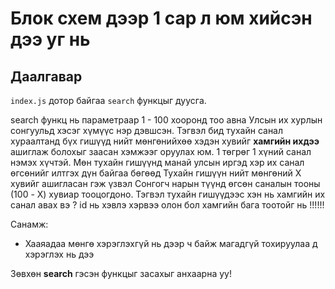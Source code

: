 # Блок схем дээр 1 сар л юм хийсэн дээ уг нь 

## Даалгавар

`index.js` дотор байгаа `search` функцыг дуусга.

search функц нь параметраар 1 - 100 хооронд тоо авна
Улсын их хурлын сонгуульд хэсэг хүмүүс нэр дэвшсэн. 
Тэгвэл бид тухайн санал хураалтанд бүх гишүүд нийт мөнгөнийхөө хэдэн хувийг **хамгийн ихдээ** ашиглаж болохыг заасан хэмжээг оруулах юм. 
1 төгрөг 1 хүний санал нэмэх хүчтэй. 
Мөн тухайн гишүүнд манай улсын иргэд хэр их санал өгсөнийг илтгэх дүн байгаа бөгөөд 
Тухайн гишүүн нийт мөнгөний X хувийг ашигласан гэж үзвэл Сонгогч нарын түүнд өгсөн саналын тооны (100 - X) хувиар тооцогдоно.
Тэгвэл тухайн гишүүдээс хэн нь хамгийн их санал авах вэ ? id нь хэвлэ хэрвээ олон бол хамгийн бага тоотойг нь !!!!!!


Санамж:
* Хааяадаа мөнгө хэрэглэхгүй нь дээр ч байж магадгүй тохируулаа д хэрэглэх нь дээ

Зөвхөн **search** гэсэн функцыг засахыг анхаарна уу!